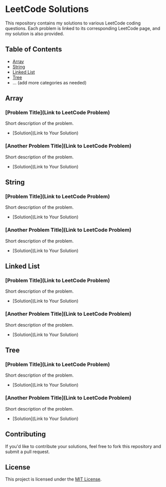 # LeetCode Solutions

This repository contains my solutions to various LeetCode coding questions. Each problem is linked to its corresponding LeetCode page, and my solution is also provided.

## Table of Contents

<!-- Use this section to provide quick navigation links to different categories of problems. -->
- [Array](#array)
- [String](#string)
- [Linked List](#linked-list)
- [Tree](#tree)
- ... (add more categories as needed)

## Array

### [Problem Title](Link to LeetCode Problem)
Short description of the problem.

- [Solution](Link to Your Solution)

### [Another Problem Title](Link to LeetCode Problem)
Short description of the problem.

- [Solution](Link to Your Solution)

## String

### [Problem Title](Link to LeetCode Problem)
Short description of the problem.

- [Solution](Link to Your Solution)

### [Another Problem Title](Link to LeetCode Problem)
Short description of the problem.

- [Solution](Link to Your Solution)

## Linked List

### [Problem Title](Link to LeetCode Problem)
Short description of the problem.

- [Solution](Link to Your Solution)

### [Another Problem Title](Link to LeetCode Problem)
Short description of the problem.

- [Solution](Link to Your Solution)

## Tree

### [Problem Title](Link to LeetCode Problem)
Short description of the problem.

- [Solution](Link to Your Solution)

### [Another Problem Title](Link to LeetCode Problem)
Short description of the problem.

- [Solution](Link to Your Solution)

<!-- Add more categories and problems as needed -->

## Contributing

If you'd like to contribute your solutions, feel free to fork this repository and submit a pull request.

## License

This project is licensed under the [MIT License](LICENSE).


